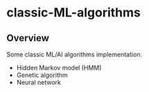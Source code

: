 # classic-ML-algorithms

## Overview
Some classic ML/AI algorithms implementation. 
- Hidden Markov model (HMM)
- Genetic algorithm
- Neural network
